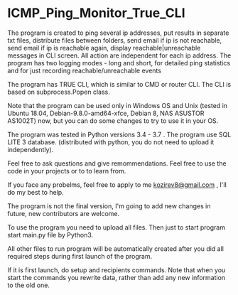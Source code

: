 # ICMP_Ping_Monitor_True_CLI
The program is created to ping several ip addresses, put results in separate txt files, distribute files between folders, send email if ip is not reachable, send email if ip is reachable again, display reachable|unreachable messages in CLI screen. All action are independent for each ip address. The program has two logging modes - long and short, for detailed ping statistics and for just recording reachable/unreachable events

The program has TRUE CLI, which is similar to CMD or router CLI. The CLI is based on subprocess.Popen class.

Note that the program can be used only in Windows OS and Unix (tested in Ubuntu 18.04, Debian-9.8.0-amd64-xfce, Debian 8, NAS ASUSTOR AS1002T) now, but you can do some changes to try to use it in your OS.

The program was tested in Python versions 3.4 - 3.7 . The program use SQL LITE 3 database. (distributed with python, you do not need to upload it independently).

Feel free to ask questions and give remommendations. Feel free to use the code in your projects or to to learn from.

If you face any probelms, feel free to apply to me kozirev8@gmail.com , I'll do my best to help.

The program is not the final version, I'm going to add new changes in future, new contributors are welcome.

To use the program you need to upload all files. Then just to start program start main.py file by Python3. 

All other files to run program will be automatically created after you did all required steps during first launch of the program.

If it is first launch, do setup and recipients commands. Note that when you start the commands you rewrite data, rather than add any new information to the old one.


